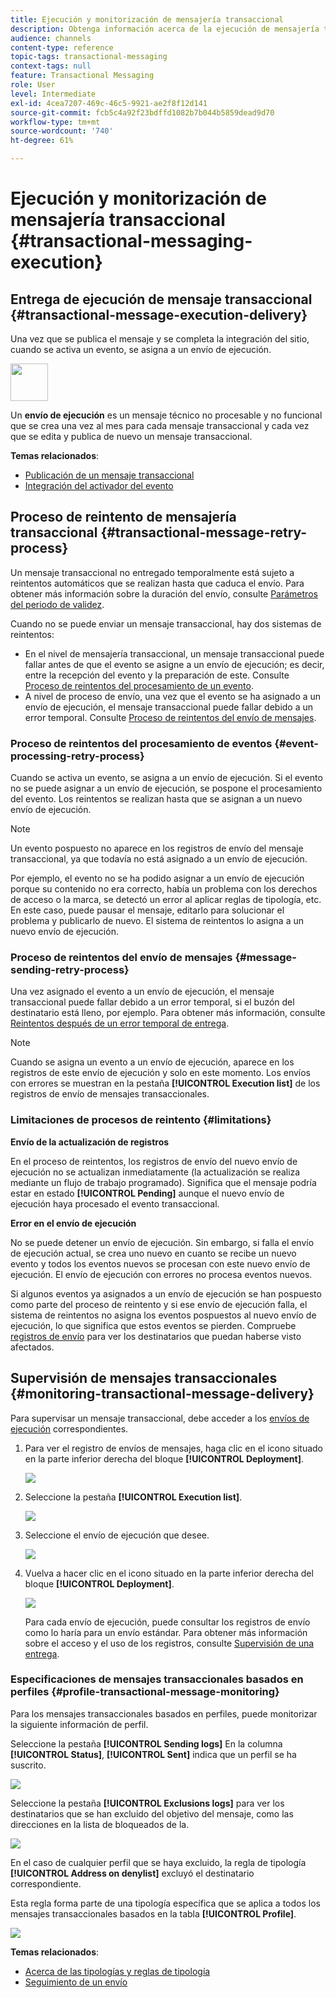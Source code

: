 ```yaml
---
title: Ejecución y monitorización de mensajería transaccional
description: Obtenga información acerca de la ejecución de mensajería transaccional y descubra cómo monitorizar los mensajes transaccionales.
audience: channels
content-type: reference
topic-tags: transactional-messaging
context-tags: null
feature: Transactional Messaging
role: User
level: Intermediate
exl-id: 4cea7207-469c-46c5-9921-ae2f8f12d141
source-git-commit: fcb5c4a92f23bdffd1082b7b044b5859dead9d70
workflow-type: tm+mt
source-wordcount: '740'
ht-degree: 61%

---
```


# Ejecución y monitorización de mensajería transaccional {#transactional-messaging-execution}

## Entrega de ejecución de mensaje transaccional {#transactional-message-execution-delivery}

Una vez que se publica el mensaje y se completa la integración del sitio, cuando se activa un evento, se asigna a un envío de ejecución.

<img src="assets/do-not-localize/icon_concepts.svg" width="60px">

Un **envío de ejecución** es un mensaje técnico no procesable y no funcional que se crea una vez al mes para cada mensaje transaccional y cada vez que se edita y publica de nuevo un mensaje transaccional.

**Temas relacionados**:
* [Publicación de un mensaje transaccional](../../channels/using/publishing-transactional-message.md#publishing-a-transactional-message)
* [Integración del activador del evento](../../channels/using/getting-started-with-transactional-msg.md#integrate-event-trigger)

## Proceso de reintento de mensajería transaccional {#transactional-message-retry-process}

Un mensaje transaccional no entregado temporalmente está sujeto a reintentos automáticos que se realizan hasta que caduca el envío. Para obtener más información sobre la duración del envío, consulte [Parámetros del periodo de validez](../../administration/using/configuring-email-channel.md#validity-period-parameters).

Cuando no se puede enviar un mensaje transaccional, hay dos sistemas de reintentos:

* En el nivel de mensajería transaccional, un mensaje transaccional puede fallar antes de que el evento se asigne a un envío de ejecución; es decir, entre la recepción del evento y la preparación de este. Consulte [Proceso de reintentos del procesamiento de un evento](#event-processing-retry-process).
* A nivel de proceso de envío, una vez que el evento se ha asignado a un envío de ejecución, el mensaje transaccional puede fallar debido a un error temporal. Consulte [Proceso de reintentos del envío de mensajes](#message-sending-retry-process).

### Proceso de reintentos del procesamiento de eventos {#event-processing-retry-process}

Cuando se activa un evento, se asigna a un envío de ejecución. Si el evento no se puede asignar a un envío de ejecución, se pospone el procesamiento del evento. Los reintentos se realizan hasta que se asignan a un nuevo envío de ejecución.

>[!NOTE]
>
>Un evento pospuesto no aparece en los registros de envío del mensaje transaccional, ya que todavía no está asignado a un envío de ejecución.

Por ejemplo, el evento no se ha podido asignar a un envío de ejecución porque su contenido no era correcto, había un problema con los derechos de acceso o la marca, se detectó un error al aplicar reglas de tipología, etc. En este caso, puede pausar el mensaje, editarlo para solucionar el problema y publicarlo de nuevo. El sistema de reintentos lo asigna a un nuevo envío de ejecución.

### Proceso de reintentos del envío de mensajes {#message-sending-retry-process}

Una vez asignado el evento a un envío de ejecución, el mensaje transaccional puede fallar debido a un error temporal, si el buzón del destinatario está lleno, por ejemplo. Para obtener más información, consulte [Reintentos después de un error temporal de entrega](../../sending/using/understanding-delivery-failures.md#retries-after-a-delivery-temporary-failure).

>[!NOTE]
>
>Cuando se asigna un evento a un envío de ejecución, aparece en los registros de este envío de ejecución y solo en este momento. Los envíos con errores se muestran en la pestaña **[!UICONTROL Execution list]** de los registros de envío de mensajes transaccionales.

### Limitaciones de procesos de reintento {#limitations}

**Envío de la actualización de registros**

En el proceso de reintentos, los registros de envío del nuevo envío de ejecución no se actualizan inmediatamente (la actualización se realiza mediante un flujo de trabajo programado). Significa que el mensaje podría estar en estado **[!UICONTROL Pending]** aunque el nuevo envío de ejecución haya procesado el evento transaccional.

**Error en el envío de ejecución**

No se puede detener un envío de ejecución. Sin embargo, si falla el envío de ejecución actual, se crea uno nuevo en cuanto se recibe un nuevo evento y todos los eventos nuevos se procesan con este nuevo envío de ejecución. El envío de ejecución con errores no procesa eventos nuevos.

Si algunos eventos ya asignados a un envío de ejecución se han pospuesto como parte del proceso de reintento y si ese envío de ejecución falla, el sistema de reintentos no asigna los eventos pospuestos al nuevo envío de ejecución, lo que significa que estos eventos se pierden. Compruebe [registros de envío](#monitoring-transactional-message-delivery) para ver los destinatarios que puedan haberse visto afectados.

## Supervisión de mensajes transaccionales {#monitoring-transactional-message-delivery}

Para supervisar un mensaje transaccional, debe acceder a los [envíos de ejecución](#transactional-message-execution-delivery) correspondientes.

1. Para ver el registro de envíos de mensajes, haga clic en el icono situado en la parte inferior derecha del bloque **[!UICONTROL Deployment]**.

   ![](assets/message-center_access_logs.png)

1. Seleccione la pestaña **[!UICONTROL Execution list]**.

   ![](assets/message-center_execution_tab.png)

1. Seleccione el envío de ejecución que desee.

   ![](assets/message-center_execution_delivery.png)

1. Vuelva a hacer clic en el icono situado en la parte inferior derecha del bloque **[!UICONTROL Deployment]**.

   ![](assets/message-center_execution_access_logs.png)

   Para cada envío de ejecución, puede consultar los registros de envío como lo haría para un envío estándar. Para obtener más información sobre el acceso y el uso de los registros, consulte [Supervisión de una entrega](../../sending/using/monitoring-a-delivery.md).

### Especificaciones de mensajes transaccionales basados en perfiles {#profile-transactional-message-monitoring}

Para los mensajes transaccionales basados en perfiles, puede monitorizar la siguiente información de perfil.

Seleccione la pestaña **[!UICONTROL Sending logs]** En la columna **[!UICONTROL Status]**, **[!UICONTROL Sent]** indica que un perfil se ha suscrito.

![](assets/message-center_marketing_sending_logs.png)

Seleccione la pestaña **[!UICONTROL Exclusions logs]** para ver los destinatarios que se han excluido del objetivo del mensaje, como las direcciones en la lista de bloqueados de la.

![](assets/message-center_marketing_exclusion_logs.png)

En el caso de cualquier perfil que se haya excluido, la regla de tipología **[!UICONTROL Address on denylist]** excluyó el destinatario correspondiente.

Esta regla forma parte de una tipología específica que se aplica a todos los mensajes transaccionales basados en la tabla **[!UICONTROL Profile]**.

![](assets/message-center_marketing_typology.png)

**Temas relacionados**:

* [Acerca de las tipologías y reglas de tipología](../../sending/using/about-typology-rules.md)
* [Seguimiento de un envío](../../sending/using/monitoring-a-delivery.md)
